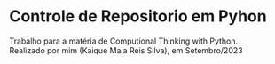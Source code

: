 # Controle de Repositorio em Pyhon

Trabalho para a matéria de Computional Thinking with Python.                
Realizado por mim (Kaique Maia Reis Silva), em Setembro/2023
